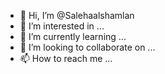 - 👋 Hi, I’m @Salehaalshamlan
- 👀 I’m interested in ...
- 🌱 I’m currently learning ...
- 💞️ I’m looking to collaborate on ...
- 📫 How to reach me ...

<!---
Salehaalshamlan/Salehaalshamlan is a ✨ special ✨ repository because its `README.md` (this file) appears on your GitHub profile.
You can click the Preview link to take a look at your changes.
--->
